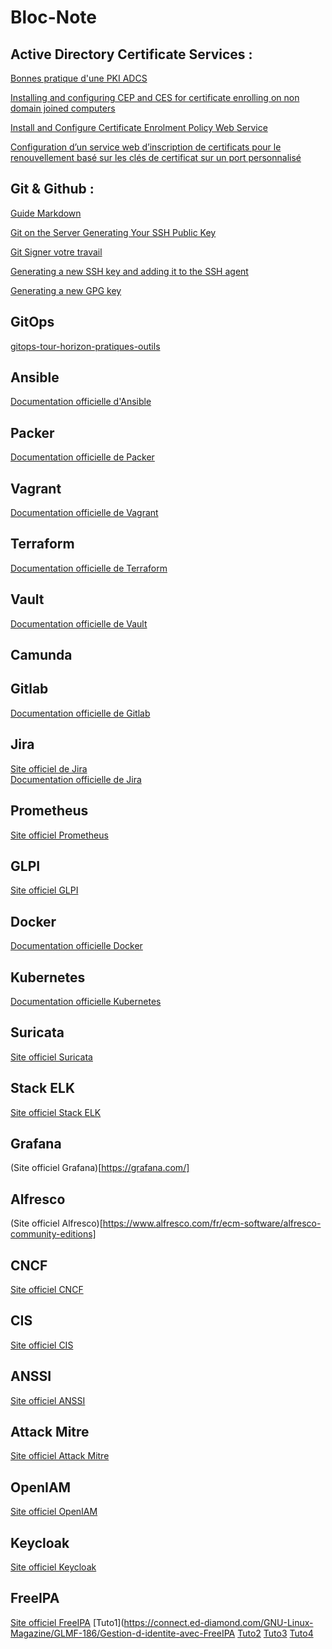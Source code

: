 # Bloc-Note

## Active Directory Certificate Services :

[Bonnes pratique d'une PKI ADCS](http://www.e-novatic.fr/bonnes-pratiques-dune-pki-adcs/)

[Installing and configuring CEP and CES for certificate enrolling on non domain joined computers](https://www.vkernel.ro/blog/installing-and-configuring-cep-and-ces-for-certificate-enrolling-on-non-domain-joined-computers)

[Install and Configure Certificate Enrolment Policy Web Service](https://www.petenetlive.com/KB/Article/0001250)

[Configuration d’un service web d’inscription de certificats pour le renouvellement basé sur les clés de certificat sur un port personnalisé](https://docs.microsoft.com/fr-fr/windows-server/identity/solution-guides/certificate-enrollment-certificate-key-based-renewal)

## Git & Github :

[Guide Markdown](https://guides.github.com/features/mastering-markdown/)

[Git on the Server Generating Your SSH Public Key](https://git-scm.com/book/en/v2/Git-on-the-Server-Generating-Your-SSH-Public-Key)

[Git Signer votre travail](https://git-scm.com/book/fr/v2/Utilitaires-Git-Signer-votre-travail)

[Generating a new SSH key and adding it to the SSH agent](https://docs.github.com/en/github/authenticating-to-github/generating-a-new-ssh-key-and-adding-it-to-the-ssh-agent)

[Generating a new GPG key](https://docs.github.com/en/github/authenticating-to-github/generating-a-new-gpg-key)

## GitOps

[gitops-tour-horizon-pratiques-outils](https://www.objectif-libre.com/fr/blog/2019/12/17/gitops-tour-horizon-pratiques-outils/)

## Ansible

[Documentation officielle d'Ansible](https://docs.ansible.com/ansible_community.html)

## Packer

[Documentation officielle de Packer](https://www.packer.io/)

## Vagrant

[Documentation officielle de Vagrant](https://www.vagrantup.com/)

## Terraform

[Documentation officielle de Terraform](https://www.terraform.io/)

## Vault

[Documentation officielle de Vault](https://www.vaultproject.io/)

## Camunda

## Gitlab

[Documentation officielle de Gitlab](https://docs.gitlab.com/)

## Jira

[Site officiel de Jira](https://www.atlassian.com/fr/software/jira)<br/>
[Documentation officielle de Jira](https://www.atlassian.com/fr/software/jira/guides)

## Prometheus

[Site officiel Prometheus](https://prometheus.io/)

## GLPI

[Site officiel GLPI](https://glpi-project.org/fr/)

## Docker

[Documentation officielle Docker](https://docs.docker.com/)

## Kubernetes

[Documentation officielle Kubernetes](https://kubernetes.io/fr/docs/home/)

## Suricata

[Site officiel Suricata](https://suricata-ids.org/)

## Stack ELK

[Site officiel Stack ELK](https://www.elastic.co/fr/elastic-stack)

## Grafana

(Site officiel Grafana)[https://grafana.com/]

## Alfresco

(Site officiel Alfresco)[https://www.alfresco.com/fr/ecm-software/alfresco-community-editions]

## CNCF

[Site officiel CNCF](https://www.cncf.io/)

## CIS

[Site officiel CIS](https://workbench.cisecurity.org/)

## ANSSI

[Site officiel ANSSI](https://www.ssi.gouv.fr/)

## Attack Mitre

[Site officiel Attack Mitre](https://attack.mitre.org/)

## OpenIAM

[Site officiel OpenIAM](https://www.openiam.com/)

## Keycloak

[Site officiel Keycloak](https://www.keycloak.org/)

## FreeIPA

[Site officiel FreeIPA](https://www.freeipa.org/page/Main_Page)
[Tuto1](https://connect.ed-diamond.com/GNU-Linux-Magazine/GLMF-186/Gestion-d-identite-avec-FreeIPA
[Tuto2](https://www.worteks.com/2018/03/29/freeipa-part1/)
[Tuto3](https://computingforgeeks.com/join-ubuntu-debian-to-active-directory-ad-domain/)
[Tuto4](https://www.redhat.com/sysadmin/linux-active-directory)
